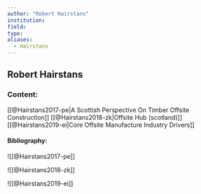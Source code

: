 ```yaml
---
author: "Robert Hairstans"
institution:
field:
type:
aliases:
  - Hairstans
---
```


## Robert Hairstans

### Content:
[[@Hairstans2017-pe|A Scottish Perspective On Timber Offsite Construction]]
[[@Hairstans2018-zk|Offsite Hub (scotland)]]
[[@Hairstans2019-ei|Core Offsite Manufacture Industry Drivers]]

#### Bibliography:

![[@Hairstans2017-pe]]

![[@Hairstans2018-zk]]

![[@Hairstans2019-ei]]